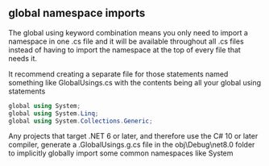 
## global namespace imports
The global using keyword combination means you only need to import a namespace in one .cs file and it will be available throughout all .cs files instead of having to import the namespace at the top of every file that needs it.

It recommend creating a separate file for those statements named something like GlobalUsings.cs with the contents being all your global using statements

```cs
global using System;
global using System.Linq;
global using System.Collections.Generic;

```

Any projects that target .NET 6 or later, and therefore use the C# 10 or later compiler, generate a 
<ProjectName>.GlobalUsings.g.cs file 
in the obj\Debug\net8.0 folder to implicitly globally import some common namespaces like System
